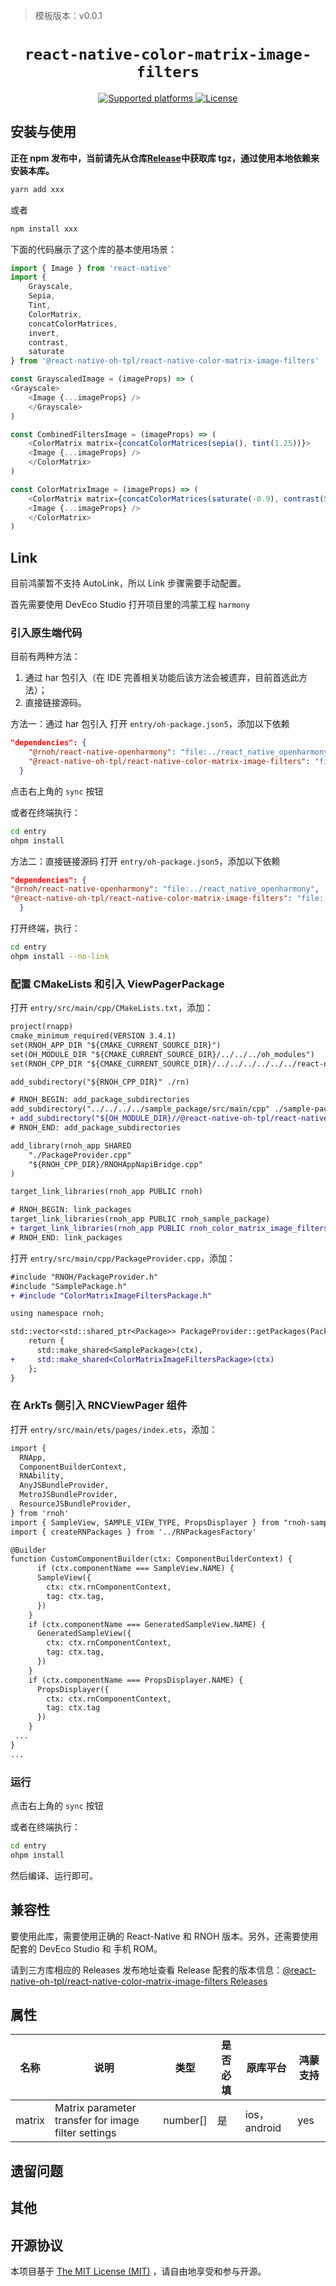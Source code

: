 > 模板版本：v0.0.1

<p align="center">
  <h1 align="center"> <code>react-native-color-matrix-image-filters</code> </h1>
</p>
<p align="center">
    <a href="https://github.com/iyegoroff/react-native-color-matrix-image-filters">
         <img src="https://img.shields.io/badge/platforms-android%20|%20ios%20|%20harmony%20-lightgrey.svg" alt="Supported platforms" />
    </a>
       <a href="https://github.com/iyegoroff/react-native-color-matrix-image-filters/blob/master/LICENSE">
        <img src="https://img.shields.io/badge/license-MIT-green.svg" alt="License" />
    </a>
</p>

## 安装与使用

**正在 npm 发布中，当前请先从仓库[Release](https://github.com/react-native-oh-library/react-native-color-matrix-image-filters/releases)中获取库 tgz，通过使用本地依赖来安装本库。**

```bash
yarn add xxx
```

或者

```bash
npm install xxx
```

下面的代码展示了这个库的基本使用场景：

```js
import { Image } from 'react-native'
import {
    Grayscale,
    Sepia,
    Tint,
    ColorMatrix,
    concatColorMatrices,
    invert,
    contrast,
    saturate
} from '@react-native-oh-tpl/react-native-color-matrix-image-filters'

const GrayscaledImage = (imageProps) => (
<Grayscale>
    <Image {...imageProps} />
    </Grayscale>
)

const CombinedFiltersImage = (imageProps) => (
    <ColorMatrix matrix={concatColorMatrices(sepia(), tint(1.25))}>
    <Image {...imageProps} />
    </ColorMatrix>
)

const ColorMatrixImage = (imageProps) => (
    <ColorMatrix matrix={concatColorMatrices(saturate(-0.9), contrast(5.2), invert())}>
    <Image {...imageProps} />
    </ColorMatrix>
)
```

## Link

目前鸿蒙暂不支持 AutoLink，所以 Link 步骤需要手动配置。

首先需要使用 DevEco Studio 打开项目里的鸿蒙工程 `harmony`

### 引入原生端代码

目前有两种方法：

1. 通过 har 包引入（在 IDE 完善相关功能后该方法会被遗弃，目前首选此方法）；
2. 直接链接源码。

方法一：通过 har 包引入
打开 `entry/oh-package.json5`，添加以下依赖

```json
"dependencies": {
    "@rnoh/react-native-openharmony": "file:../react_native_openharmony",
    "@react-native-oh-tpl/react-native-color-matrix-image-filters": "file:../../node_modules/@react-native-oh-tpl/react-native-color-matrix-image-filters/harmony/color_matrix_image_filters.har"
  }
```

点击右上角的 `sync` 按钮

或者在终端执行：

```bash
cd entry
ohpm install
```

方法二：直接链接源码
打开 `entry/oh-package.json5`，添加以下依赖

```json
"dependencies": {
"@rnoh/react-native-openharmony": "file:../react_native_openharmony",
"@react-native-oh-tpl/react-native-color-matrix-image-filters": "file:../../node_modules/@react-native-oh-tpl/react-native-color-matrix-image-filters/harmony/color_matrix_image_filters"
  }
```

打开终端，执行：

```bash
cd entry
ohpm install --no-link
```

### 配置 CMakeLists 和引入 ViewPagerPackage

打开 `entry/src/main/cpp/CMakeLists.txt`，添加：

```diff
project(rnapp)
cmake_minimum_required(VERSION 3.4.1)
set(RNOH_APP_DIR "${CMAKE_CURRENT_SOURCE_DIR}")
set(OH_MODULE_DIR "${CMAKE_CURRENT_SOURCE_DIR}/../../../oh_modules")
set(RNOH_CPP_DIR "${CMAKE_CURRENT_SOURCE_DIR}/../../../../../../react-native-harmony/harmony/cpp")

add_subdirectory("${RNOH_CPP_DIR}" ./rn)

# RNOH_BEGIN: add_package_subdirectories
add_subdirectory("../../../../sample_package/src/main/cpp" ./sample-package)
+ add_subdirectory("${OH_MODULE_DIR}//@react-native-oh-tpl/react-native-color-matrix-image-filters/src/main/cpp" ./color_matrix_image_filters)
# RNOH_END: add_package_subdirectories

add_library(rnoh_app SHARED
    "./PackageProvider.cpp"
    "${RNOH_CPP_DIR}/RNOHAppNapiBridge.cpp"
)

target_link_libraries(rnoh_app PUBLIC rnoh)

# RNOH_BEGIN: link_packages
target_link_libraries(rnoh_app PUBLIC rnoh_sample_package)
+ target_link_libraries(rnoh_app PUBLIC rnoh_color_matrix_image_filters )
# RNOH_END: link_packages
```

打开 `entry/src/main/cpp/PackageProvider.cpp`，添加：

```diff
#include "RNOH/PackageProvider.h"
#include "SamplePackage.h"
+ #include "ColorMatrixImageFiltersPackage.h"

using namespace rnoh;

std::vector<std::shared_ptr<Package>> PackageProvider::getPackages(Package::Context ctx) {
    return {
      std::make_shared<SamplePackage>(ctx),
+     std::make_shared<ColorMatrixImageFiltersPackage>(ctx)
    };
}
```

### 在 ArkTs 侧引入 RNCViewPager 组件

打开 `entry/src/main/ets/pages/index.ets`，添加：

```diff
import {
  RNApp,
  ComponentBuilderContext,
  RNAbility,
  AnyJSBundleProvider,
  MetroJSBundleProvider,
  ResourceJSBundleProvider,
} from 'rnoh'
import { SampleView, SAMPLE_VIEW_TYPE, PropsDisplayer } from "rnoh-sample-package"
import { createRNPackages } from '../RNPackagesFactory'

@Builder
function CustomComponentBuilder(ctx: ComponentBuilderContext) {
      if (ctx.componentName === SampleView.NAME) {
      SampleView({
        ctx: ctx.rnComponentContext,
        tag: ctx.tag,
      })
    }
    if (ctx.componentName === GeneratedSampleView.NAME) {
      GeneratedSampleView({
        ctx: ctx.rnComponentContext,
        tag: ctx.tag,
      })
    }
    if (ctx.componentName === PropsDisplayer.NAME) {
      PropsDisplayer({
        ctx: ctx.rnComponentContext,
        tag: ctx.tag
      })
    }
 ...
}
...
```

### 运行

点击右上角的 `sync` 按钮

或者在终端执行：

```bash
cd entry
ohpm install
```

然后编译、运行即可。

## 兼容性

要使用此库，需要使用正确的 React-Native 和 RNOH 版本。另外，还需要使用配套的 DevEco Studio 和 手机 ROM。

请到三方库相应的 Releases 发布地址查看 Release 配套的版本信息：[@react-native-oh-tpl/react-native-color-matrix-image-filters Releases](https://github.com/react-native-oh-library/react-native-color-matrix-image-filters/releases)

## 属性

| 名称                                     | 说明                                                                                                                                                                                                                                                                | 类型                           | 是否必填 | 原库平台     | 鸿蒙支持                   |
| ---------------------------------------- | ------------------------------------------------------------------------------------------------------------------------------------------------------------------------------------------------------------------------------------------------------------------- | ------------------------------ | -------- | ------------ | -------------------------- |
| matrix                              | Matrix parameter transfer for image filter settings                                                                                                                                                                                                                       | number[]                         | 是       | ios，android | yes                        |
## 遗留问题

## 其他

## 开源协议

本项目基于 [The MIT License (MIT)](https://github.com/react-native-oh-library/react-native-color-matrix-image-filters/blob/master/LICENSE) ，请自由地享受和参与开源。

